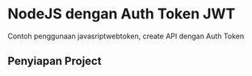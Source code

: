 # NodeJS dengan Auth Token JWT
Contoh penggunaan javasriptwebtoken, create API dengan Auth Token

## Penyiapan Project


